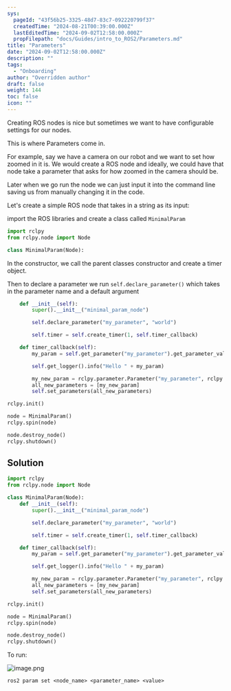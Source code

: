 ```yaml
---
sys:
  pageId: "43f56b25-3325-48d7-83c7-092220799f37"
  createdTime: "2024-08-21T00:39:00.000Z"
  lastEditedTime: "2024-09-02T12:58:00.000Z"
  propFilepath: "docs/Guides/intro_to_ROS2/Parameters.md"
title: "Parameters"
date: "2024-09-02T12:58:00.000Z"
description: ""
tags:
  - "Onboarding"
author: "Overridden author"
draft: false
weight: 144
toc: false
icon: ""
---
```


Creating ROS nodes is nice but sometimes we want to have configurable settings for our nodes.

This is where Parameters come in.

For example, say we have a camera on our robot and we want to set how zoomed in it is. We would create a ROS node and ideally, we could have that node take a parameter that asks for how zoomed in the camera should be.

Later when we go run the node we can just input it into the command line saving us from manually changing it in the code.

Let's create a simple ROS node that takes in a string as its input:

import the ROS libraries and create a class called `MinimalParam`

```python
import rclpy
from rclpy.node import Node

class MinimalParam(Node):
```

In the constructor, we call the parent classes constructor and create a timer object.

Then to declare a parameter we run `self.declare_parameter()` which takes in the parameter name and a default argument

```python
    def __init__(self):
        super().__init__("minimal_param_node")

        self.declare_parameter("my_parameter", "world")

        self.timer = self.create_timer(1, self.timer_callback)
```

```python
    def timer_callback(self):
        my_param = self.get_parameter("my_parameter").get_parameter_value().string_value

        self.get_logger().info("Hello " + my_param)

        my_new_param = rclpy.parameter.Parameter("my_parameter", rclpy.Parameter.Type.STRING, "world")
        all_new_parameters = [my_new_param]
        self.set_parameters(all_new_parameters)

```

```python
rclpy.init()

node = MinimalParam()
rclpy.spin(node)

node.destroy_node()
rclpy.shutdown()
```

## Solution

```python
import rclpy
from rclpy.node import Node

class MinimalParam(Node):
    def __init__(self):
        super().__init__("minimal_param_node")

        self.declare_parameter("my_parameter", "world")

        self.timer = self.create_timer(1, self.timer_callback)

    def timer_callback(self):
        my_param = self.get_parameter("my_parameter").get_parameter_value().string_value

        self.get_logger().info("Hello " + my_param)

        my_new_param = rclpy.parameter.Parameter("my_parameter", rclpy.Parameter.Type.STRING, "world")
        all_new_parameters = [my_new_param]
        self.set_parameters(all_new_parameters)

rclpy.init()

node = MinimalParam()
rclpy.spin(node)

node.destroy_node()
rclpy.shutdown()

```

To run:

![image.png](https://prod-files-secure.s3.us-west-2.amazonaws.com/d518164a-d88e-44d1-a4ee-3adb3bd8bce0/151b96b5-c251-459e-ab62-15a7f923023a/image.png?X-Amz-Algorithm=AWS4-HMAC-SHA256&X-Amz-Content-Sha256=UNSIGNED-PAYLOAD&X-Amz-Credential=AKIAT73L2G45GO43JXI4%2F20241109%2Fus-west-2%2Fs3%2Faws4_request&X-Amz-Date=20241109T080839Z&X-Amz-Expires=3600&X-Amz-Signature=72e8959ac2e2a9939e4e1bc7f14432d70efde0382f2b206f3928609cd7f54378&X-Amz-SignedHeaders=host&x-id=GetObject)

`ros2 param set <node_name> <parameter_name> <value>`
